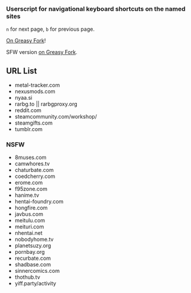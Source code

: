 ### Userscript for navigational keyboard shortcuts on the named sites
`n` for next page, `b` for previous page.

[On Greasy Fork](https://greasyfork.org/en/scripts/377854-navigational-keyboard-shortcuts)!

SFW version [on Greasy Fork](https://greasyfork.org/en/scripts/377855-navigational-keyboard-shortcuts-sfw).

## URL List

* metal-tracker.com
* nexusmods.com
* nyaa.si
* rarbg.to || rarbgproxy.org
* reddit.com
* steamcommunity.com/workshop/
* steamgifts.com
* tumblr.com

### NSFW
* 8muses.com
* camwhores.tv
* chaturbate.com
* coedcherry.com
* erome.com
* f95zone.com
* hanime.tv
* hentai-foundry.com
* hongfire.com
* javbus.com
* meitulu.com
* meituri.com
* nhentai.net
* nobodyhome.tv
* planetsuzy.org
* pornbay.org
* recurbate.com
* shadbase.com
* sinnercomics.com
* thothub.tv
* yiff.party/activity
